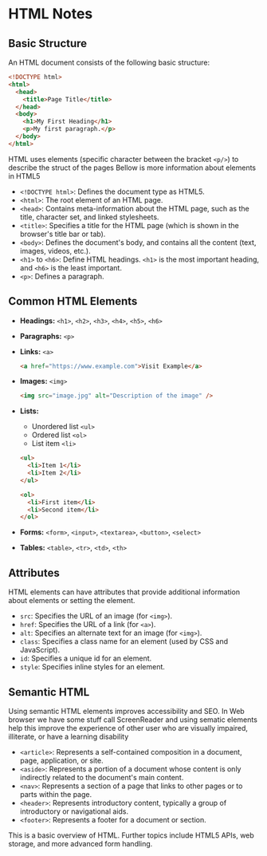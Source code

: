 # HTML Notes

## Basic Structure

An HTML document consists of the following basic structure:

```html
<!DOCTYPE html>
<html>
  <head>
    <title>Page Title</title>
  </head>
  <body>
    <h1>My First Heading</h1>
    <p>My first paragraph.</p>
  </body>
</html>
```

HTML uses elements (specific character between the bracket `<p/>`) to describe the struct of the pages
Bellow is more information about elements in HTML5

- `<!DOCTYPE html>`: Defines the document type as HTML5.
- `<html>`: The root element of an HTML page.
- `<head>`: Contains meta-information about the HTML page, such as the title, character set, and linked stylesheets.
- `<title>`: Specifies a title for the HTML page (which is shown in the browser's title bar or tab).
- `<body>`: Defines the document's body, and contains all the content (text, images, videos, etc.).
- `<h1>` to `<h6>`: Define HTML headings. `<h1>` is the most important heading, and `<h6>` is the least important.
- `<p>`: Defines a paragraph.

## Common HTML Elements

- **Headings:** `<h1>`, `<h2>`, `<h3>`, `<h4>`, `<h5>`, `<h6>`
- **Paragraphs:** `<p>`
- **Links:** `<a>`
  ```html
  <a href="https://www.example.com">Visit Example</a>
  ```
- **Images:** `<img>`
  ```html
  <img src="image.jpg" alt="Description of the image" />
  ```
- **Lists:**

  - Unordered list `<ul>`
  - Ordered list `<ol>`
  - List item `<li>`

  ```html
  <ul>
    <li>Item 1</li>
    <li>Item 2</li>
  </ul>

  <ol>
    <li>First item</li>
    <li>Second item</li>
  </ol>
  ```

- **Forms:** `<form>`, `<input>`, `<textarea>`, `<button>`, `<select>`
- **Tables:** `<table>`, `<tr>`, `<td>`, `<th>`

## Attributes

HTML elements can have attributes that provide additional information about elements or setting the element.

- `src`: Specifies the URL of an image (for `<img>`).
- `href`: Specifies the URL of a link (for `<a>`).
- `alt`: Specifies an alternate text for an image (for `<img>`).
- `class`: Specifies a class name for an element (used by CSS and JavaScript).
- `id`: Specifies a unique id for an element.
- `style`: Specifies inline styles for an element.

## Semantic HTML

Using semantic HTML elements improves accessibility and SEO.
In Web browser we have some stuff call ScreenReader and using sematic elements help this improve the experience of other user who are visually impaired, illiterate, or have a learning disability

- `<article>`: Represents a self-contained composition in a document, page, application, or site.
- `<aside>`: Represents a portion of a document whose content is only indirectly related to the document's main content.
- `<nav>`: Represents a section of a page that links to other pages or to parts within the page.
- `<header>`: Represents introductory content, typically a group of introductory or navigational aids.
- `<footer>`: Represents a footer for a document or section.

This is a basic overview of HTML. Further topics include HTML5 APIs, web storage, and more advanced form handling.
